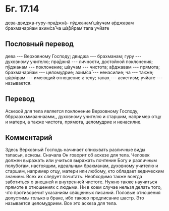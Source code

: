 # Бг. 17.14
дева-двиджа-гуру-пра̄джн̃а-
пӯджанам̇ ш́аучам а̄рджавам
брахмачарйам ахим̇са̄ ча
ш́а̄рӣрам̇ тапа учйате
## Пословный перевод

дева --- Верховному Господу; двиджа --- брахманам; гуру --- духовному
учителю; пра̄джн̃а --- личности, достойной поклонения; пӯджанам ---
поклонение; ш́аучам --- чистота; а̄рджавам --- прямота; брахмачарйам ---
целомудрие; ахим̇са̄ --- ненасилие; ча --- также; ш́а̄рӣрам --- имеющий
отношение к телу; тапах̣ --- аскетизм; учйате --- называется.

## Перевод

Аскезой для тела является поклонение Верховному Господу,
ббррааххммааннаамм,, духовному учителю и старшим, например отцу и
матери, а также чистота, прямота, целомудрие и ненасилие.

## Комментарий

Здесь Верховный Господь начинает описывать различные виды тапасьи,
аскезы. Сначала Он говорит об аскезе для тела. Человек должен выражать
или учиться выражать почтение Богу и различным полубогам, настоящим,
идеальным брахманам, духовному учителю и старшим, например отцу, матери
или любому, кто обладает ведическим знанием. Всех их следует почитать.
Необходимо также всегда заботиться о внешней и внутренней чистоте. Нужно
также научиться прямоте в отношениях с людьми. Ни в коем случае нельзя
делать того, что противоречит указаниям священных писаний. Половые
отношения допустимы только в браке, ибо таково предписание шастр. Это
называется целомудрием. Все это аскеза для тела.
